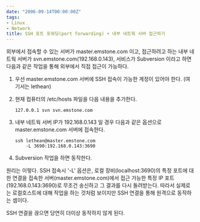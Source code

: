 ```yaml
---
date: "2006-09-14T00:00:00Z"
tags:
- Linux
- Network
title: SSH 포트 포워딩(port forwarding) + 내부 네트웍 서버 접근하기
---
```


외부에서 접속할 수 있는 서버가 master.emstone.com 이고, 접근하려고 하는 내부 네트웍 서버가 svn.emstone.com(192.168.0.143), 서비스가 Subversion 이라고 하면 다음과 같은 작업을 통해 외부에서 직접 접근이 가능하다.

1.  우선 master.emstone.com 서버에 SSH 접속이 가능한 계정이 있어야 한다. (여기서는 lethean)
2.  현재 컴퓨터의 /etc/hosts 파일을 다음 내용을 추가한다.

        127.0.0.1 svn svn.emstone.com

3.  내부 네트웍 서버 IP가 192.168.0.143 일 경우 다음과 같은 옵션으로 master.emstone.com 서버에 접속한다.

        ssh lethean@master.emstone.com 
            -L 3690:192.168.0.143:3690

4.  Subversion 작업을 하면 동작한다.

원리는 이렇다. SSH 접속시 '-L' 옵션은, 로컬 장비(localhost:3690)의 특정 포트에 대한 연결을 접속한 서버(master.emstone.com)에서 접근 가능한 특정 IP 포트(192.168.0.143:3690)로 무조건 송신하고 그 결과를 다시 돌려받는다. 따라서 실제로는 로컬호스트에 대해 작업을 하는 것처럼 보이지만 SSH 연결을 통해 원격으로 동작하는 셈이다.

SSH 연결을 끊으면 당연히 더이상 동작하지 않게 된다.
